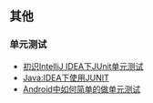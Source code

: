 ## 其他

### 单元测试
- [初识IntelliJ IDEA下JUnit单元测试](http://blog.csdn.net/bat_os/article/details/53365938)
- [Java:IDEA下使用JUNIT](https://www.cnblogs.com/MrSaver/p/6104530.html)
- [Android中如何简单的做单元测试](http://blog.csdn.net/javaandroid730/article/details/53327276)